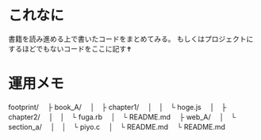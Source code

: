 # これなに
書籍を読み進める上で書いたコードをまとめてみる。
もしくはプロジェクトにするほどでもないコードをここに記す✝

# 運用メモ
footprint/
　├ book_A/
　│　├ chapter1/
　│　│　└ hoge.js
　│　├ chapter2/
　│　│　└ fuga.rb
　│　└ README.md
　├ web_A/
　│　└ section_a/
　│　│　└ piyo.c
　│　└ README.md
　└ README.md

